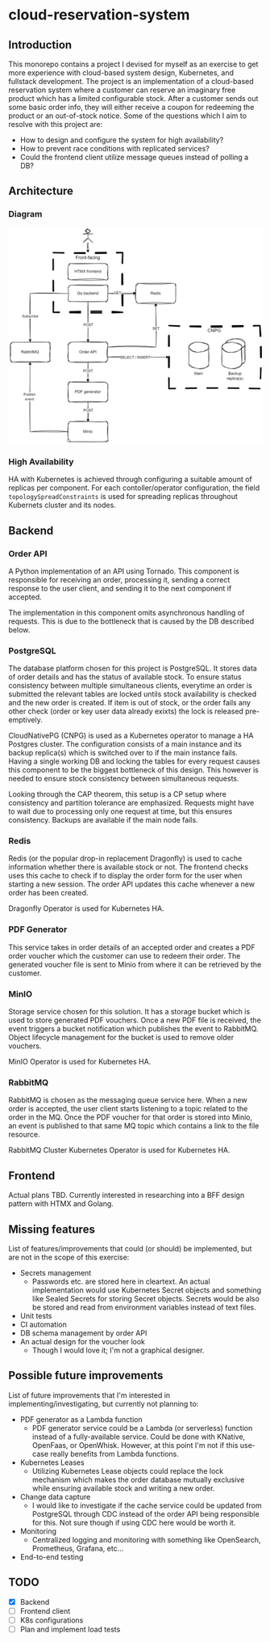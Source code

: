 # cloud-reservation-system
## Introduction
This monorepo contains a project I devised for myself as an exercise to get more experience with cloud-based system design, Kubernetes, and fullstack development. The project is an implementation of a cloud-based reservation system where a customer can reserve an imaginary free product which has a limited configurable stock. After a customer sends out some basic order info, they will either receive a coupon for redeeming the product or an out-of-stock notice. Some of the questions which I aim to resolve with this project are:

* How to design and configure the system for high availability?
* How to prevent race conditions with replicated services?
* Could the frontend client utilize message queues instead of polling a DB?

## Architecture
### Diagram
![image](res/crs_architecture.png "System architecture diagram")

### High Availability
HA with Kubernetes is achieved through configuring a suitable amount of replicas per component. For each contoller/operator configuration, the field `topologySpreadConstraints` is used for spreading replicas throughout Kubernets cluster and its nodes.

## Backend

### Order API
A Python implementation of an API using Tornado. This component is responsible for receiving an order, processing it, sending a correct response to the user client, and sending it to the next component if accepted.

The implementation in this component omits asynchronous handling of requests. This is due to the bottleneck that is caused by the DB described below.

### PostgreSQL
The database platform chosen for this project is PostgreSQL. It stores data of order details and has the status of available stock. To ensure status consistency between multiple simultaneous clients, everytime an order is submitted the relevant tables are locked untils stock availability is checked and the new order is created. If item is out of stock, or the order fails any other check (order or key user data already exixts) the lock is released pre-emptively.

CloudNativePG (CNPG) is used as a Kubernetes operator to manage a HA Postgres cluster. The configuration consists of a main instance and its backup replica(s) which is switched over to if the main instance fails. Having a single working DB and locking the tables for every request causes this component to be the biggest bottleneck of this design. This however is needed to ensure stock consistency between simultaneous requests.

Looking through the CAP theorem, this setup is a CP setup where consistency and partition tolerance are emphasized. Requests might have to wait due to processing only one request at time, but this ensures consistency. Backups are available if the main node fails.

### Redis
Redis (or the popular drop-in replacement Dragonfly) is used to cache information whether there is available stock or not. The frontend checks uses this cache to check if to display the order form for the user when starting a new session. The order API updates this cache whenever a new order has been created.

Dragonfly Operator is used for Kubernetes HA.

### PDF Generator
This service takes in order details of an accepted order and creates a PDF order voucher which the customer can use to redeem their order. The generated voucher file is sent to Minio from where it can be retrieved by the customer.

### MinIO
Storage service chosen for this solution. It has a storage bucket which is used to store generated PDF vouchers. Once a new PDF file is received, the event triggers a bucket notification which publishes the event to RabbitMQ. Object lifecycle management for the bucket is used to remove older vouchers.

MinIO Operator is used for Kubernetes HA.

### RabbitMQ
RabbitMQ is chosen as the messaging queue service here. When a new order is accepted, the user client starts listening to a topic related to the order in the MQ. Once the PDF voucher for that order is stored into Minio, an event is published to that same MQ topic which contains a link to the file resource.

RabbitMQ Cluster Kubernetes Operator is used for Kubernetes HA.

## Frontend

Actual plans TBD. Currently interested in researching into a BFF design pattern with HTMX and Golang.

## Missing features
List of features/improvements that could (or should) be implemented, but are not in the scope of this exercise:

* Secrets management
    * Passwords etc. are stored here in cleartext. An actual implementation would use Kubernetes Secret objects and something like Sealed Secrets for storing Secret objects. Secrets would be also be stored and read from environment variables instead of text files.
* Unit tests
* CI automation
* DB schema management by order API
* An actual design for the voucher look
    * Though I would love it; I'm not a graphical designer.

## Possible future improvements
List of future improvements that I'm interested in implementing/investigating, but currently not planning to:

* PDF generator as a Lambda function
    * PDF generator service could be a Lambda (or serverless) function instead of a fully-available service. Could be done with KNative, OpenFaas, or OpenWhisk. However, at this point I'm not if this use-case really benefits from Lambda functions.
* Kubernetes Leases
    * Utilizing Kubernetes Lease objects could replace the lock mechanism which makes the order database mutually exclusive while ensuring available stock and writing a new order.
* Change data capture
    * I would like to investigate if the cache service could be updated from PostgreSQL through CDC instead of the order API being responsible for this. Not sure though if using CDC here would be worth it.
* Monitoring
    * Centralized logging and monitoring with something like OpenSearch, Prometheus, Grafana, etc...
* End-to-end testing

## TODO
- [x] Backend
- [ ] Frontend client
- [ ] K8s configurations
- [ ] Plan and implement load tests
